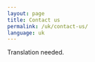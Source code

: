 ```yaml
---
layout: page
title: Contact us
permalink: /uk/contact-us/
language: uk
---
```


Translation needed.
